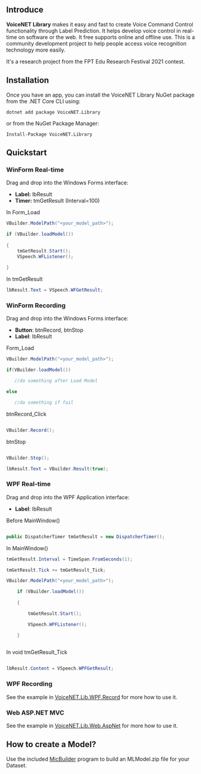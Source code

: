 ## Introduce
**VoiceNET Library** makes it easy and fast to create Voice Command Control functionality through Label Prediction.  It helps develop voice control in real-time on software or the web. It free supports online and offline use. This is a community development project to help people access voice recognition technology more easily.
 
It's a research project from the FPT Edu Research Festival 2021 contest. 

## Installation

Once you have an app, you can install the VoiceNET Library NuGet package from the .NET Core CLI using:
```
dotnet add package VoiceNET.Library
```
or from the NuGet Package Manager:
```
Install-Package VoiceNET.Library
```
## Quickstart
### WinForm Real-time ###
Drag and drop into the Windows Forms interface:
- **Label:** lbResult
- **Timer:** tmGetResult (Interval=100)

In Form_Load
```cs
VBuilder.ModelPath("<your_model_path>");

if (VBuilder.loadModel())
    
{
	tmGetResult.Start();
	VSpeech.WFListener();
            
}
```

In tmGetResult
```cs
lbResult.Text = VSpeech.WFGetResult;
```

### WinForm Recording ###
Drag and drop into the Windows Forms interface:
- **Button**: btnRecord, btnStop
- **Label**: lbResult

Form_Load
```cs
VBuilder.ModelPath("<your_model_path>");

if(VBuilder.loadModel())

   //do something after Load Model

else

   //do something if fail

```
btnRecord_Click
```cs

VBuilder.Record();

```
btnStop
```cs

VBuilder.Stop();

lbResult.Text = VBuilder.Result(true);

```

### WPF Real-time ###

Drag and drop into the WPF Application interface:

- **Label**: lbResult

Before MainWindow()

```cs

public DispatcherTimer tmGetResult = new DispatcherTimer();

```

In MainWindow()
```cs
tmGetResult.Interval = TimeSpan.FromSeconds(1);

tmGetResult.Tick += tmGetResult_Tick;

VBuilder.ModelPath("<your_model_path>");

    if (VBuilder.loadModel())
            
	{

        tmGetResult.Start();

        VSpeech.WPFListener();

    }
	
```

In void tmGetResult_Tick
```cs

lbResult.Content = VSpeech.WPFGetResult;

```

### WPF Recording ###

See the example in [VoiceNET.Lib.WPF.Record](https://github.com/nhannt201/VoiceNET.Library/tree/main/VoiceNET.Lib.WPF.Record) for more how to use it.

### Web ASP.NET MVC ###

See the example in [VoiceNET.Lib.Web.AspNet](https://github.com/nhannt201/VoiceNET.Library/tree/main/VoiceNET.Lib.Web.AspNet) for more how to use it.

## How to create a Model?
Use the included [MicBuilder](https://github.com/nhannt201/VoiceNET.Library/tree/main/VoiceNET.Lib.MicBuilder/README.MD) program to build an MLModel.zip file for your Dataset.
